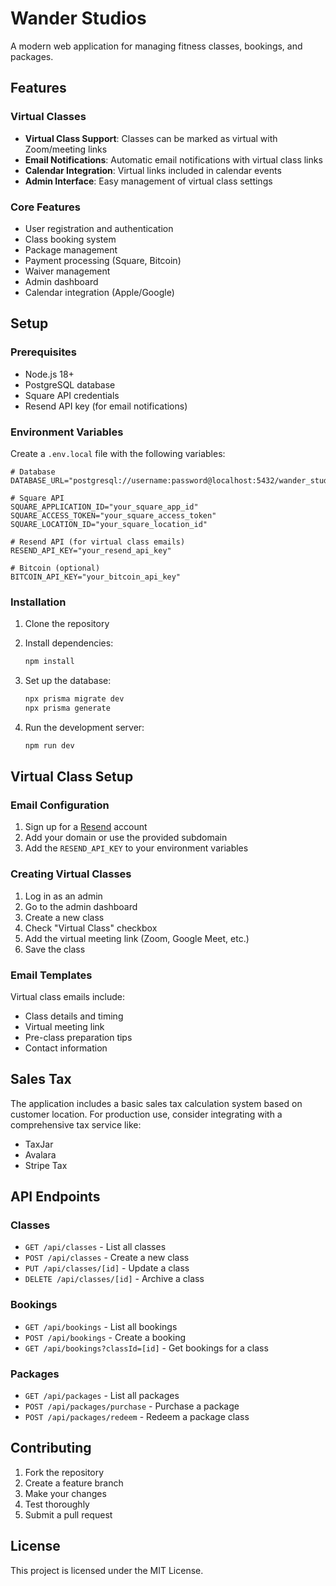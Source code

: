 # Wander Studios

A modern web application for managing fitness classes, bookings, and packages.

## Features

### Virtual Classes
- **Virtual Class Support**: Classes can be marked as virtual with Zoom/meeting links
- **Email Notifications**: Automatic email notifications with virtual class links
- **Calendar Integration**: Virtual links included in calendar events
- **Admin Interface**: Easy management of virtual class settings

### Core Features
- User registration and authentication
- Class booking system
- Package management
- Payment processing (Square, Bitcoin)
- Waiver management
- Admin dashboard
- Calendar integration (Apple/Google)

## Setup

### Prerequisites
- Node.js 18+
- PostgreSQL database
- Square API credentials
- Resend API key (for email notifications)

### Environment Variables
Create a `.env.local` file with the following variables:

```env
# Database
DATABASE_URL="postgresql://username:password@localhost:5432/wander_studios"

# Square API
SQUARE_APPLICATION_ID="your_square_app_id"
SQUARE_ACCESS_TOKEN="your_square_access_token"
SQUARE_LOCATION_ID="your_square_location_id"

# Resend API (for virtual class emails)
RESEND_API_KEY="your_resend_api_key"

# Bitcoin (optional)
BITCOIN_API_KEY="your_bitcoin_api_key"
```

### Installation

1. Clone the repository
2. Install dependencies:
   ```bash
   npm install
   ```

3. Set up the database:
   ```bash
   npx prisma migrate dev
   npx prisma generate
   ```

4. Run the development server:
   ```bash
   npm run dev
   ```

## Virtual Class Setup

### Email Configuration
1. Sign up for a [Resend](https://resend.com) account
2. Add your domain or use the provided subdomain
3. Add the `RESEND_API_KEY` to your environment variables

### Creating Virtual Classes
1. Log in as an admin
2. Go to the admin dashboard
3. Create a new class
4. Check "Virtual Class" checkbox
5. Add the virtual meeting link (Zoom, Google Meet, etc.)
6. Save the class

### Email Templates
Virtual class emails include:
- Class details and timing
- Virtual meeting link
- Pre-class preparation tips
- Contact information

## Sales Tax

The application includes a basic sales tax calculation system based on customer location. For production use, consider integrating with a comprehensive tax service like:
- TaxJar
- Avalara
- Stripe Tax

## API Endpoints

### Classes
- `GET /api/classes` - List all classes
- `POST /api/classes` - Create a new class
- `PUT /api/classes/[id]` - Update a class
- `DELETE /api/classes/[id]` - Archive a class

### Bookings
- `GET /api/bookings` - List all bookings
- `POST /api/bookings` - Create a booking
- `GET /api/bookings?classId=[id]` - Get bookings for a class

### Packages
- `GET /api/packages` - List all packages
- `POST /api/packages/purchase` - Purchase a package
- `POST /api/packages/redeem` - Redeem a package class

## Contributing

1. Fork the repository
2. Create a feature branch
3. Make your changes
4. Test thoroughly
5. Submit a pull request

## License

This project is licensed under the MIT License.
